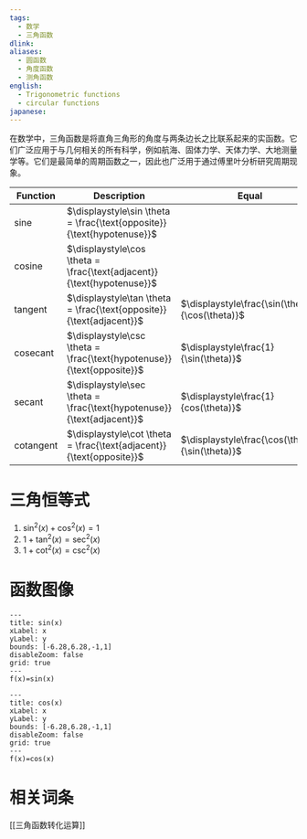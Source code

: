 ```yaml
---
tags:
  - 数学
  - 三角函数
dlink: 
aliases:
  - 圆函数
  - 角度函数
  - 测角函数
english:
  - Trigonometric functions
  - circular functions
japanese:
---
```

在数学中，三角函数是将直角三角形的角度与两条边长之比联系起来的实函数。它们广泛应用于与几何相关的所有科学，例如航海、固体力学、天体力学、大地测量学等。它们是最简单的周期函数之一，因此也广泛用于通过傅里叶分析研究周期现象。

| Function | Description | Equal |
| ---- | ---- | ---- |
| sine | $\displaystyle\sin \theta = \frac{\text{opposite}}{\text{hypotenuse}}$ |  |
| cosine | $\displaystyle\cos \theta = \frac{\text{adjacent}}{\text{hypotenuse}}$ |  |
| tangent | $\displaystyle\tan \theta = \frac{\text{opposite}}{\text{adjacent}}$ | $\displaystyle\frac{\sin(\theta)}{\cos(\theta)}$ |
| cosecant | $\displaystyle\csc \theta = \frac{\text{hypotenuse}}{\text{opposite}}$ | $\displaystyle\frac{1}{\sin(\theta)}$ |
| secant | $\displaystyle\sec \theta = \frac{\text{hypotenuse}}{\text{adjacent}}$ | $\displaystyle\frac{1}{cos(\theta)}$ |
| cotangent | $\displaystyle\cot \theta = \frac{\text{adjacent}}{\text{opposite}}$ | $\displaystyle\frac{\cos(\theta)}{\sin(\theta)}$  |

# 三角恒等式
1. $\sin ^{2}(x)+\cos ^{2}(x)=1$
2. $1+\tan ^{2}(x)=\sec^{2}(x)$
3. $1+\cot^{2}(x)=\csc ^{2}(x)$



# 函数图像
```functionplot
---
title: sin(x)
xLabel: x
yLabel: y
bounds: [-6.28,6.28,-1,1]
disableZoom: false
grid: true
---
f(x)=sin(x)
```

```functionplot
---
title: cos(x)
xLabel: x
yLabel: y
bounds: [-6.28,6.28,-1,1]
disableZoom: false
grid: true
---
f(x)=cos(x)
```

# 相关词条
[[三角函数转化运算]]
